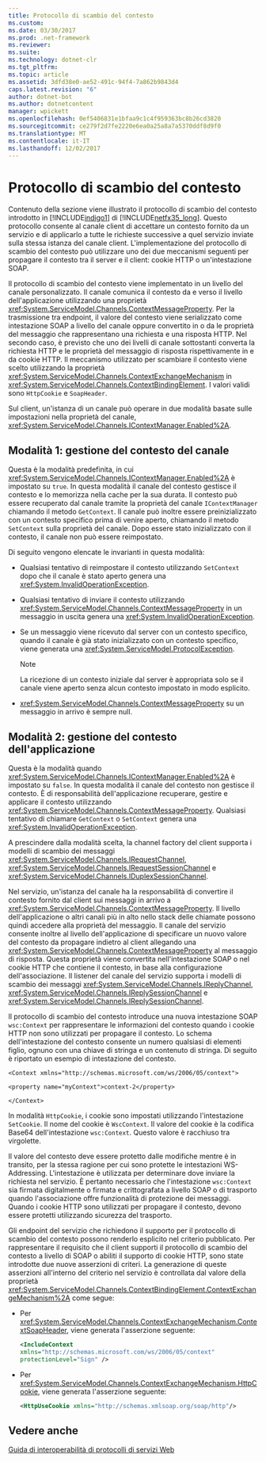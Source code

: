 ```yaml
---
title: Protocollo di scambio del contesto
ms.custom: 
ms.date: 03/30/2017
ms.prod: .net-framework
ms.reviewer: 
ms.suite: 
ms.technology: dotnet-clr
ms.tgt_pltfrm: 
ms.topic: article
ms.assetid: 3dfd38e0-ae52-491c-94f4-7a862b9843d4
caps.latest.revision: "6"
author: dotnet-bot
ms.author: dotnetcontent
manager: wpickett
ms.openlocfilehash: 0ef5406831e1bfaa9c1c4f959363bc8b26cd3820
ms.sourcegitcommit: ce279f2d7fe2220e6ea0a25a8a7a5370ddf8d9f0
ms.translationtype: MT
ms.contentlocale: it-IT
ms.lasthandoff: 12/02/2017
---
```

# <a name="context-exchange-protocol"></a>Protocollo di scambio del contesto
Contenuto della sezione viene illustrato il protocollo di scambio del contesto introdotto in [!INCLUDE[indigo1](../../../../includes/indigo1-md.md)] di [!INCLUDE[netfx35_long](../../../../includes/netfx35-long-md.md)]. Questo protocollo consente al canale client di accettare un contesto fornito da un servizio e di applicarlo a tutte le richieste successive a quel servizio inviate sulla stessa istanza del canale client. L'implementazione del protocollo di scambio del contesto può utilizzare uno dei due meccanismi seguenti per propagare il contesto tra il server e il client: cookie HTTP o un'intestazione SOAP.  
  
 Il protocollo di scambio del contesto viene implementato in un livello del canale personalizzato. Il canale comunica il contesto da e verso il livello dell'applicazione utilizzando una proprietà <xref:System.ServiceModel.Channels.ContextMessageProperty>. Per la trasmissione tra endpoint, il valore del contesto viene serializzato come intestazione SOAP a livello del canale oppure convertito in o da le proprietà del messaggio che rappresentano una richiesta e una risposta HTTP. Nel secondo caso, è previsto che uno dei livelli di canale sottostanti converta la richiesta HTTP e le proprietà del messaggio di risposta rispettivamente in e da cookie HTTP. Il meccanismo utilizzato per scambiare il contesto viene scelto utilizzando la proprietà <xref:System.ServiceModel.Channels.ContextExchangeMechanism> in <xref:System.ServiceModel.Channels.ContextBindingElement>. I valori validi sono `HttpCookie` e `SoapHeader`.  
  
 Sul client, un'istanza di un canale può operare in due modalità basate sulle impostazioni nella proprietà del canale, <xref:System.ServiceModel.Channels.IContextManager.Enabled%2A>.  
  
## <a name="mode-1-channel-context-management"></a>Modalità 1: gestione del contesto del canale  
 Questa è la modalità predefinita, in cui <xref:System.ServiceModel.Channels.IContextManager.Enabled%2A> è impostato su `true`. In questa modalità il canale del contesto gestisce il contesto e lo memorizza nella cache per la sua durata. Il contesto può essere recuperato dal canale tramite la proprietà del canale `IContextManager` chiamando il metodo `GetContext`. Il canale può inoltre essere preinizializzato con un contesto specifico prima di venire aperto, chiamando il metodo `SetContext` sulla proprietà del canale. Dopo essere stato inizializzato con il contesto, il canale non può essere reimpostato.  
  
 Di seguito vengono elencate le invarianti in questa modalità:  
  
-   Qualsiasi tentativo di reimpostare il contesto utilizzando `SetContext` dopo che il canale è stato aperto genera una <xref:System.InvalidOperationException>.  
  
-   Qualsiasi tentativo di inviare il contesto utilizzando <xref:System.ServiceModel.Channels.ContextMessageProperty> in un messaggio in uscita genera una <xref:System.InvalidOperationException>.  
  
-   Se un messaggio viene ricevuto dal server con un contesto specifico, quando il canale è già stato inizializzato con un contesto specifico, viene generata una <xref:System.ServiceModel.ProtocolException>.  
  
    > [!NOTE]
    >  La ricezione di un contesto iniziale dal server è appropriata solo se il canale viene aperto senza alcun contesto impostato in modo esplicito.  
  
-   <xref:System.ServiceModel.Channels.ContextMessageProperty> su un messaggio in arrivo è sempre null.  
  
## <a name="mode-2-application-context-management"></a>Modalità 2: gestione del contesto dell'applicazione  
 Questa è la modalità quando <xref:System.ServiceModel.Channels.IContextManager.Enabled%2A> è impostato su `false`. In questa modalità il canale del contesto non gestisce il contesto. È di responsabilità dell'applicazione recuperare, gestire e applicare il contesto utilizzando <xref:System.ServiceModel.Channels.ContextMessageProperty>. Qualsiasi tentativo di chiamare `GetContext` o `SetContext` genera una <xref:System.InvalidOperationException>.  
  
 A prescindere dalla modalità scelta, la channel factory del client supporta i modelli di scambio dei messaggi <xref:System.ServiceModel.Channels.IRequestChannel>, <xref:System.ServiceModel.Channels.IRequestSessionChannel> e <xref:System.ServiceModel.Channels.IDuplexSessionChannel>.  
  
 Nel servizio, un'istanza del canale ha la responsabilità di convertire il contesto fornito dal client sui messaggi in arrivo a <xref:System.ServiceModel.Channels.ContextMessageProperty>. Il livello dell'applicazione o altri canali più in alto nello stack delle chiamate possono quindi accedere alla proprietà del messaggio. Il canale del servizio consente inoltre al livello dell'applicazione di specificare un nuovo valore del contesto da propagare indietro al client allegando una <xref:System.ServiceModel.Channels.ContextMessageProperty> al messaggio di risposta. Questa proprietà viene convertita nell'intestazione SOAP o nel cookie HTTP che contiene il contesto, in base alla configurazione dell'associazione. Il listener del canale del servizio supporta i modelli di scambio dei messaggi <xref:System.ServiceModel.Channels.IReplyChannel>, <xref:System.ServiceModel.Channels.IReplySessionChannel> e <xref:System.ServiceModel.Channels.IReplySessionChannel>.  
  
 Il protocollo di scambio del contesto introduce una nuova intestazione SOAP `wsc:Context` per rappresentare le informazioni del contesto quando i cookie HTTP non sono utilizzati per propagare il contesto. Lo schema dell'intestazione del contesto consente un numero qualsiasi di elementi figlio, ognuno con una chiave di stringa e un contenuto di stringa. Di seguito è riportato un esempio di intestazione del contesto.  
  
 `<Context xmlns="http://schemas.microsoft.com/ws/2006/05/context">`  
  
 `<property name="myContext">context-2</property>`  
  
 `</Context>`  
  
 In modalità `HttpCookie`, i cookie sono impostati utilizzando l'intestazione `SetCookie`. Il nome del cookie è `WscContext`. Il valore del cookie è la codifica Base64 dell'intestazione `wsc:Context`. Questo valore è racchiuso tra virgolette.  
  
 Il valore del contesto deve essere protetto dalle modifiche mentre è in transito, per la stessa ragione per cui sono protette le intestazioni WS-Addressing. L'intestazione è utilizzata per determinare dove inviare la richiesta nel servizio. È pertanto necessario che l'intestazione `wsc:Context` sia firmata digitalmente o firmata e crittografata a livello SOAP o di trasporto quando l'associazione offre funzionalità di protezione dei messaggi. Quando i cookie HTTP sono utilizzati per propagare il contesto, devono essere protetti utilizzando sicurezza del trasporto.  
  
 Gli endpoint del servizio che richiedono il supporto per il protocollo di scambio del contesto possono renderlo esplicito nel criterio pubblicato. Per rappresentare il requisito che il client supporti il protocollo di scambio del contesto a livello di SOAP o abiliti il supporto di cookie HTTP, sono state introdotte due nuove asserzioni di criteri. La generazione di queste asserzioni all'interno del criterio nel servizio è controllata dal valore della proprietà <xref:System.ServiceModel.Channels.ContextBindingElement.ContextExchangeMechanism%2A> come segue:  
  
-   Per <xref:System.ServiceModel.Channels.ContextExchangeMechanism.ContextSoapHeader>, viene generata l'asserzione seguente:  
  
    ```xml  
    <IncludeContext   
    xmlns="http://schemas.microsoft.com/ws/2006/05/context"  
    protectionLevel="Sign" />  
    ```  
  
-   Per <xref:System.ServiceModel.Channels.ContextExchangeMechanism.HttpCookie>, viene generata l'asserzione seguente:  
  
    ```xml  
    <HttpUseCookie xmlns="http://schemas.xmlsoap.org/soap/http"/>  
    ```  
  
## <a name="see-also"></a>Vedere anche  
 [Guida di interoperabilità di protocolli di servizi Web](../../../../docs/framework/wcf/feature-details/web-services-protocols-interoperability-guide.md)
